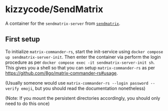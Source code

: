 # kizzycode/SendMatrix

A container for the `sendmatrix-server` from [`sendmatrix`](https://github.com/KizzyCode/SendMatrix-rust).

## First setup
To initialize `matrix-commander-rs`, start the init-service using `docker compose up sendmatrix-server-init`. Then
enter the container via perform the login procedure as per `docker compose exec -it sendmatrix-server-init sh`. This
gives you a shell so that you can setup `matrix-commander-rs` as per https://github.com/8go/matrix-commander-rs#usage.

(Usually someone would use `matrix-commander-rs --login password --verify emoji`, but you should read the documentation
nonetheless)

(Note: If you mount the persistent directories accordingly, you should only need to do this once)
